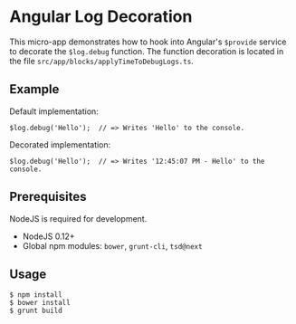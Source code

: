 # Angular Log Decoration

This micro-app demonstrates how to hook into Angular's `$provide` service to decorate
the `$log.debug` function. The function decoration is located in the file 
`src/app/blocks/applyTimeToDebugLogs.ts`.

## Example

Default implementation:

```
$log.debug('Hello');  // => Writes 'Hello' to the console.
```

Decorated implementation:

```
$log.debug('Hello');  // => Writes '12:45:07 PM - Hello' to the console.
```

## Prerequisites

NodeJS is required for development.

+ NodeJS 0.12+
+ Global npm modules: `bower`, `grunt-cli`, `tsd@next`

## Usage

```
$ npm install
$ bower install
$ grunt build
```
